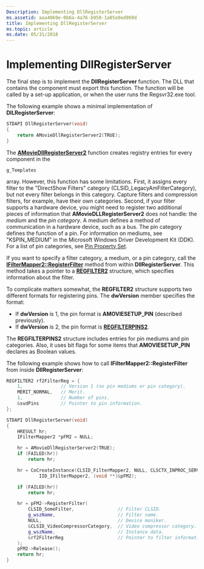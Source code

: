 ```yaml
---
Description: Implementing DllRegisterServer
ms.assetid: aaa4069e-0b6a-4a76-b950-1a85a9ed969d
title: Implementing DllRegisterServer
ms.topic: article
ms.date: 05/31/2018
---
```


# Implementing DllRegisterServer

The final step is to implement the **DllRegisterServer** function. The DLL that contains the component must export this function. The function will be called by a set-up application, or when the user runs the Regsvr32.exe tool.

The following example shows a minimal implementation of **DlLRegisterServer**:


```C++
STDAPI DllRegisterServer(void)
{
    return AMovieDllRegisterServer2(TRUE);
}
```



The [**AMovieDllRegisterServer2**](amoviedllregisterserver2.md) function creates registry entries for every component in the


```
g_Templates
```



array. However, this function has some limitations. First, it assigns every filter to the "DirectShow Filters" category (CLSID\_LegacyAmFilterCategory), but not every filter belongs in this category. Capture filters and compression filters, for example, have their own categories. Second, if your filter supports a hardware device, you might need to register two additional pieces of information that **AMovieDLLRegisterServer2** does not handle: the *medium* and the *pin category*. A medium defines a method of communication in a hardware device, such as a bus. The pin category defines the function of a pin. For information on mediums, see "KSPIN\_MEDIUM" in the Microsoft Windows Driver Development Kit (DDK). For a list of pin categories, see [Pin Property Set](pin-property-set.md).

If you want to specify a filter category, a medium, or a pin category, call the [**IFilterMapper2::RegisterFilter**](/windows/desktop/api/Strmif/nf-strmif-ifiltermapper2-registerfilter) method from within **DllRegisterServer**. This method takes a pointer to a [**REGFILTER2**](/windows/desktop/api/strmif/ns-strmif-regfilter2) structure, which specifies information about the filter.

To complicate matters somewhat, the **REGFILTER2** structure supports two different formats for registering pins. The **dwVersion** member specifies the format:

-   If **dwVersion** is 1, the pin format is **AMOVIESETUP\_PIN** (described previously).
-   If **dwVersion** is 2, the pin format is [**REGFILTERPINS2**](/windows/desktop/api/strmif/ns-strmif-regfilterpins2).

The **REGFILTERPINS2** structure includes entries for pin mediums and pin categories. Also, it uses bit flags for some items that **AMOVIESETUP\_PIN** declares as Boolean values.

The following example shows how to call **IFilterMapper2::RegisterFilter** from inside **DllRegisterServer**:


```C++
REGFILTER2 rf2FilterReg = {
    1,              // Version 1 (no pin mediums or pin category).
    MERIT_NORMAL,   // Merit.
    1,              // Number of pins.
    &sudPins        // Pointer to pin information.
};

STDAPI DllRegisterServer(void)
{
    HRESULT hr;
    IFilterMapper2 *pFM2 = NULL;

    hr = AMovieDllRegisterServer2(TRUE);
    if (FAILED(hr))
        return hr;

    hr = CoCreateInstance(CLSID_FilterMapper2, NULL, CLSCTX_INPROC_SERVER,
            IID_IFilterMapper2, (void **)&pFM2);

    if (FAILED(hr))
        return hr;

    hr = pFM2->RegisterFilter(
        CLSID_SomeFilter,                // Filter CLSID. 
        g_wszName,                       // Filter name.
        NULL,                            // Device moniker. 
        &CLSID_VideoCompressorCategory,  // Video compressor category.
        g_wszName,                       // Instance data.
        &rf2FilterReg                    // Pointer to filter information.
    );
    pFM2->Release();
    return hr;
}
```



 

 



